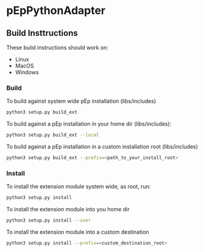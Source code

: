 # pEpPythonAdapter

## Build Insttructions

These build instructions should work on:
 * Linux
 * MacOS
 * Windows

### Build
To build against system wide pEp installation (libs/includes) 
```bash
python3 setup.py build_ext
```

To build against a pEp installation in your home dir (libs/includes): 
```bash
python3 setup.py build_ext --local
```

To build against a pEp installation in a custom installation root (libs/includes) 
```bash
python3 setup.py build_ext --prefix=<path_to_your_install_root>
```

### Install

To install the extension module system wide, as root, run:
```bash
python3 setup.py install
```

To install the extension module into you home dir
```bash
python3 setup.py install --user
```

To install the extension module into a custom destination
```bash
python3 setup.py install --prefix=<custom_destination_root>
```
